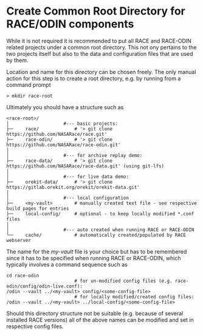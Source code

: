 # Create Common Root Directory for RACE/ODIN components

While it is not required it is recommended to put all RACE and RACE-ODIN related projects under a common root directory.
This not ony pertains to the two projects itself but also to the data and configuration files that are used by them.

Location and name for this directory can be chosen freely. The only manual action for this step is to create a root
directory, e.g. by running from a command prompt

    > mkdir race-root

Ultimately you should have a structure such as

    <race-root>/
    │                    #--- basic projects:
    ├─╴    race/             # '> git clone https://github.com/NASARace/race.git'
    ├─╴    race-odin/        # '> git clone https://github.com/NASARace/race-odin.git'
    │
    │                    #--- for archive replay demo:
    ├─╴    race-data/        # '> git clone https://github.com/NASARace/race-data.git' (using git-lfs)
    │
    │                    #--- for live data demo:
    ├─╴    orekit-data/      # '> git clone https://gitlab.orekit.org/orekit/orekit-data.git'
    │
    │                    #--- local configuration
    ├─╴    <my-vault>        # manually created text file - see respective build pages for entries
    ├─╴    local-config/     # optional - to keep locally modified *.conf files 
    │
    │                    #--- auto created when running RACE or RACE-ODIN
    └─╴    cache/            # automatically created/populated by RACE webserver 

The name for the *my-vault* file is your choice but has to be remembered since it has to be specified when running
RACE or RACE-ODIN, which typically involves a command sequence such as

    cd race-odin  
                             # for un-modified config files (e.g. race-odin/config/odin-live.conf):
    /odin --vault ../<my-vault> config/<some-config-file>
                             # for locally modified/created config files:
    /odin --vault ../<my-vault> ../local-config/<some-config-file>

Should this directory structure not be suitable (e.g. because of several installed RACE versions) all of the
above names can be modified and set in respective config files.

                          
